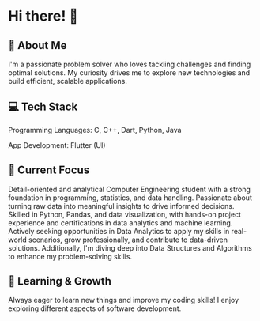 # Hi there! 👋

## 🚀 About Me

I'm a passionate problem solver who loves tackling challenges and finding optimal solutions. My curiosity drives me to explore new technologies and build efficient, scalable applications.

## 💻 Tech Stack

Programming Languages: C, C++, Dart, Python, Java

App Development: Flutter (UI)

## 📱 Current Focus

Detail-oriented and analytical Computer Engineering student with a strong foundation in programming, statistics, and data handling. Passionate about turning raw data into meaningful insights to drive informed decisions. Skilled in Python, Pandas, and data visualization, with hands-on project experience and certifications in data analytics and machine learning. Actively seeking opportunities in Data Analytics to apply my skills in real-world scenarios, grow professionally, and contribute to data-driven solutions. Additionally, I'm diving deep into Data Structures and Algorithms to enhance my problem-solving skills.

## 🌱 Learning & Growth

Always eager to learn new things and improve my coding skills! I enjoy exploring different aspects of software development.
